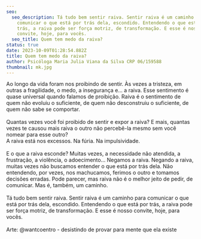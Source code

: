 ```yaml
---
seo:
  seo_description: Tá tudo bem sentir raiva. Sentir raiva é um caminho para
    comunicar o que está por trás dela, escondido. Entendendo o que está por
    trás, a raiva pode ser força motriz, de transformação. E esse é nosso
    convite, hoje, para vocês.
  seo_title: Quem tem medo da raiva?
status: true
date: 2023-10-09T01:28:54.882Z
title: Quem tem medo da raiva?
author: Psicóloga Maria Julia Viana da Silva CRP 06/159588
thumbnail: mk.jpg
---
```

<!--StartFragment-->

Ao longo da vida foram nos proibindo de sentir. Às vezes a tristeza, em outras a fragilidade, o medo, a insegurança e… a raiva. Esse sentimento é quase universal quando falamos de proibição. Raiva é o sentimento de quem não evoluiu o suficiente, de quem não desconstruiu o suficiente, de quem não sabe se comportar.\
\
Quantas vezes você foi proibido de sentir e expor a raiva? E mais, quantas vezes te causou mais raiva o outro não percebê-la mesmo sem você nomear para esse outro?\
A raiva está nos excessos. Na fúria. Na impulsividade.\
\
E o que a raiva esconde? Muitas vezes, a necessidade não atendida, a frustração, a violência, o adoecimento… Negamos a raiva. Negando a raiva, muitas vezes não buscamos entender o que está por trás dela. Não entendendo, por vezes, nos machucamos, ferimos o outro e tomamos decisões erradas. Pode parecer, mas raiva não é o melhor jeito de pedir, de comunicar. Mas é, também, um caminho.\
\
Tá tudo bem sentir raiva. Sentir raiva é um caminho para comunicar o que está por trás dela, escondido. Entendendo o que está por trás, a raiva pode ser força motriz, de transformação. E esse é nosso convite, hoje, para vocês.\
\
Arte: @wantcoentro - desistindo de provar para mente que ela existe

<!--EndFragment-->